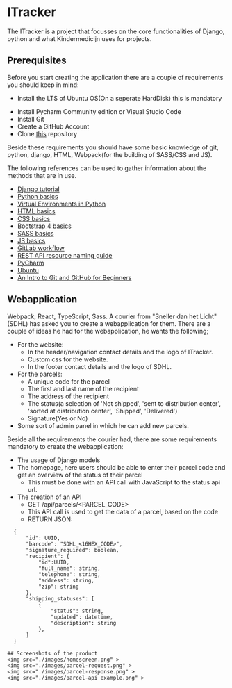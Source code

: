 # ITracker
The ITracker is a project that focusses on the core functionalities of 
Django, python and  what Kindermedicijn uses for projects.  
  
## Prerequisites
Before you start creating the application there are a couple of 
requirements you should keep in mind:
* Install the LTS of Ubuntu OS(On a seperate HardDisk) this is mandatory
- Install Pycharm Community edition or Visual Studio Code
- Install Git
- Create a GitHub Account
- Clone [this](https://gitlab.com/SetaHoefnagel/itracker.git) repository

Beside these requirements you should have some basic knowledge of git, 
python, django, HTML, Webpack(for the building of SASS/CSS and JS). 

The following references can be used to gather information about the 
methods that are in use.
* [Django tutorial](https://docs.djangoproject.com/en/2.1/intro/tutorial01/)
* [Python basics](https://www.w3schools.com/python/) 
* [Virtual Environments in Python](https://uoa-eresearch.github.io/eresearch-cookbook/recipe/2014/11/26/python-virtual-env/)
* [HTML basics](https://www.w3schools.com/html/) 
* [CSS basics](https://www.w3schools.com/css/) 
* [Bootstrap 4 basics](https://www.w3schools.com/bootstrap4/)
* [SASS basics](https://www.w3schools.com/sass/) 
* [JS basics](https://www.w3schools.com/js/) 
* [GitLab workflow](https://docs.gitlab.com/ee/workflow/gitlab_flow.html)
* [REST API resource naming guide](https://restfulapi.net/resource-naming/)
* [PyCharm](https://www.jetbrains.com/help/pycharm/quick-start-guide.html)
* [Ubuntu](https://help.ubuntu.com/stable/ubuntu-help/getting-started.html.en)
* [An Intro to Git and GitHub for Beginners](https://product.hubspot.com/blog/git-and-github-tutorial-for-beginners)

## Webapplication
Webpack, React, TypeScript, Sass.
A courier from "Sneller dan het Licht"(SDHL) has asked you to create a 
webapplication for them. 
There are a couple of ideas he had for the webapplication, he wants the 
following;  
* For the website: 
  * In the header/navigation contact details and the logo of ITracker. 
  * Custom css for the website. 
  * In the footer contact details and the logo of SDHL. 
* For the parcels: 
  * A unique code for the parcel
  * The first and last name of the recipient
  * The address of the recipient
  * The status(a selection of 'Not shipped', 'sent to distribution center', 'sorted at distribution center', 'Shipped', 'Delivered') 
  * Signature(Yes or No)
* Some sort of admin panel in which he can add new parcels. 

Beside all the requirements the courier had, there are some requirements mandatory to create the webapplication: 
* The usage of Django models
* The homepage, here users should be able to enter their parcel code and get an overview of the status of their parcel
  * This must be done with an API call with JavaScript to the status api url. 
* The creation of an API
  * GET /api/parcels/<PARCEL_CODE>
  * This API call is used to get the data of a parcel, based on the code
  * RETURN JSON: 
```
  {
      "id": UUID,
      "barcode": "SDHL_<16HEX_CODE>",
      "signature_required": boolean,
      "recipient": {
          "id":UUID,
          "full_name": string,
          "telephone": string,
          "address": string,
          "zip": string
      },
      "shipping_statuses": [
          {
              "status": string,
              "updated": datetime,
              "description": string
          },
      ]
  }
```
```
## Screenshots of the product
<img src="./images/homescreen.png" >
<img src="./images/parcel-request.png" >
<img src="./images/parcel-response.png" >
<img src="./images/parcel-api example.png" >
  
